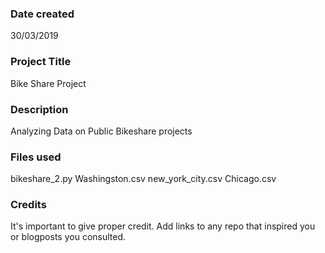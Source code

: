 ### Date created
30/03/2019

### Project Title
Bike Share Project

### Description
Analyzing Data on Public Bikeshare projects

### Files used
bikeshare_2.py
Washingston.csv
new_york_city.csv
Chicago.csv

### Credits
It's important to give proper credit. Add links to any repo that inspired you or blogposts you consulted.

